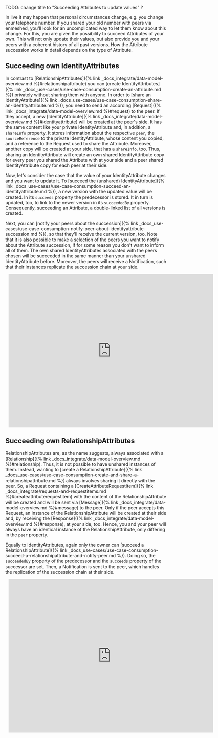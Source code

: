 TODO: change title to "Succeeding Attributes to update values" ?

In live it may happen that personal circumstances change, e.g. you change your telephone number.
If you shared your old number with peers via enmeshed, you'll look for an uncomplicated way to let them know about this change.
For this, you are given the possibility to succeed Attributes of your own.
This will not only update their values, but also provide you and your peers with a coherent history of all past versions.
How the Attribute succession works in detail depends on the type of Attribute.

## Succeeding own IdentityAttributes

In contrast to [RelationshipAttributes]({% link _docs_integrate/data-model-overview.md %}#relationshipattribute) you can [create IdentityAttributes]({% link _docs_use-cases/use-case-consumption-create-an-attribute.md %}) privately without sharing them with anyone.
In order to [share an IdentityAttribute]({% link _docs_use-cases/use-case-consumption-share-an-identityattribute.md %}), you need to send an according [Request]({% link _docs_integrate/data-model-overview.md %}#request) to the peer.
If they accept, a new [IdentityAttribute]({% link _docs_integrate/data-model-overview.md %}#identityattribute) will be created at the peer's side.
It has the same content like your private IdentityAttribute and, in addition, a `shareInfo` property.
It stores information about the respective `peer`, the `sourceReference` to the private IdentityAttribute, whose content you copied, and a reference to the Request used to share the Attribute.
Moreover, another copy will be created at your side, that has a `shareInfo`, too.
Thus, sharing an IdentityAttribute will create an own shared IdentityAttribute copy for every peer you shared the Attribute with at your side and a peer shared IdentityAttribute copy for each peer at their side.

Now, let's consider the case that the value of your IdentityAttribute changes and you want to update it.
To [succeed the (unshared) IdentityAttribute]({% link _docs_use-cases/use-case-consumption-succeed-an-identityattribute.md %}), a new version with the updated value will be created.
In its `succeeds` property the predecessor is stored.
It in turn is updated, too, to link to the newer version in its `succeededBy` property.
Consequently, succeeding an Attribute, a double-linked list of all versions is created.

Next, you can [notify your peers about the succession]({% link _docs_use-cases/use-case-consumption-notify-peer-about-identityattribute-succession.md %}), so that they'll receive the current version, too.
Note that it is also possible to make a selection of the peers you want to notify about the Attribute succession, if for some reason you don't want to inform all of them.
The own shared IdentityAttributes associated with the peers chosen will be succeeded in the same manner than your unshared IdentityAttribute before.
Moreover, the peers will receive a Notification, such that their instances replicate the succession chain at your side.

<div style="width: 640px; height: 480px; margin: 10px; position: relative;"><iframe allowfullscreen frameborder="0" style="width:640px; height:480px" src="https://lucid.app/documents/embedded/aef8ef85-ca90-47ae-959b-5bab7af7f43a" id="8.LThfly522r"></iframe></div>

## Succeeding own RelationshipAttributes

RelationshipAttributes are, as the name suggests, always associated with a [Relationship]({% link _docs_integrate/data-model-overview.md %}#relationship).
Thus, it is not possible to have unshared instances of them.
Instead, wanting to [create a RelationshipAttribute]({% link _docs_use-cases/use-case-consumption-create-and-share-a-relationshipattribute.md %}) always involves sharing it directly with the peer.
So, a Request containing a [CreateAttributeRequestItem]({% link _docs_integrate/requests-and-requestitems.md %}#createattributerequestitem) with the content of the RelationshipAttribute will be created and will be sent via [Message]({% link _docs_integrate/data-model-overview.md %}#message) to the peer.
Only if the peer accepts this Request, an instance of the RelationshipAttribute will be created at their side and, by receiving the [Response]({% link _docs_integrate/data-model-overview.md %}#response), at your side, too.
Hence, you and your peer will always have an identical instance of the RelationshipAttribute, only differing in the `peer` property.

Equally to IdentityAttributes, again only the owner can [succeed a RelationshipAttribute]({% link _docs_use-cases/use-case-consumption-succeed-a-relationshipattribute-and-notify-peer.md %}).
Doing so, the `succeededBy` property of the predecessor and the `succeeds` property of the successor are set.
Then, a Notification is sent to the peer, which handles the replication of the succession chain at their side.

<div style="width: 640px; height: 480px; margin: 10px; position: relative;"><iframe allowfullscreen frameborder="0" style="width:640px; height:480px" src="https://lucid.app/documents/embedded/142055ea-46a5-4ed0-a1a4-b21dbb7eca55" id="ChNTy.TDzwDE"></iframe></div>
